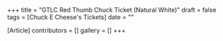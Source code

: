 +++
title = "GTLC Red Thumb Chuck Ticket (Natural White)"
draft = false
tags = [Chuck E Cheese's Tickets]
date = ""

[Article]
contributors = []
gallery = []
+++